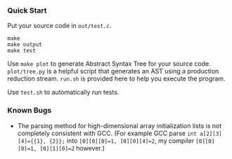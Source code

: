 ### Quick Start

Put your source code in `out/test.c`.

```
make
make output
make test
```

Use `make plot` to generate Abstract Syntax Tree for your source code. `plot/tree.py` is a helpful script that generates an AST using a production reduction stream. `run.sh` is provided here to help you execute the program.

Use `test.sh` to automatically run tests.

### Known Bugs

- The parsing method for high-dimensional array initialization lists is not completely consistent with GCC. (For example GCC parse `int a[2][3][4]={{1}, {2}};` into `[0][0][0]=1, [0][0][4]=2`, my compiler `[0][0][0]=1, [0][1][0]=2` however.)
